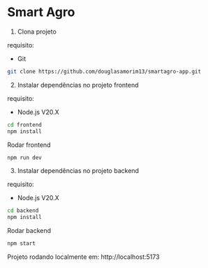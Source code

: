 # Smart Agro

1. Clona projeto

requisito:
- Git

```bash
git clone https://github.com/douglasamorim13/smartagro-app.git
```

2. Instalar dependências no projeto frontend

requisito:
- Node.js V20.X

```bash
cd frontend
npm install
```

Rodar frontend

```bash
npm run dev
```

3. Instalar dependências no projeto backend

requisito:
- Node.js V20.X

```bash
cd backend
npm install
```

Rodar backend

```bash
npm start
```

Projeto rodando localmente em: http://localhost:5173
